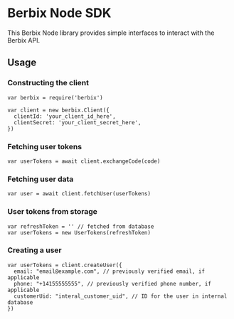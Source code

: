 # Berbix Node SDK

This Berbix Node library provides simple interfaces to interact with the Berbix API.

## Usage

### Constructing the client

    var berbix = require('berbix')

    var client = new berbix.Client({
      clientId: 'your_client_id_here',
      clientSecret: 'your_client_secret_here',
    })

### Fetching user tokens

    var userTokens = await client.exchangeCode(code)

### Fetching user data

    var user = await client.fetchUser(userTokens)

### User tokens from storage

    var refreshToken = '' // fetched from database
    var userTokens = new UserTokens(refreshToken)

### Creating a user

    var userTokens = client.createUser({
      email: "email@example.com", // previously verified email, if applicable
      phone: "+14155555555", // previously verified phone number, if applicable
      customerUid: "interal_customer_uid", // ID for the user in internal database
    })

